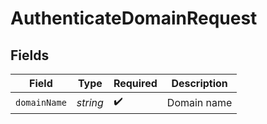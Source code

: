 # AuthenticateDomainRequest


## Fields

| Field              | Type               | Required           | Description        |
| ------------------ | ------------------ | ------------------ | ------------------ |
| `domainName`       | *string*           | :heavy_check_mark: | Domain name        |